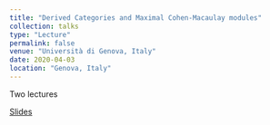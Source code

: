 ```yaml
---
title: "Derived Categories and Maximal Cohen-Macaulay modules"
collection: talks
type: "Lecture"
permalink: false
venue: "Università di Genova, Italy"
date: 2020-04-03
location: "Genova, Italy"
---
```

Two lectures

[Slides](https://github.com/lucamesiti/lucamesiti.github.io/blob/4d77b60b26d4793dd1b5c8fc82751eaaaaee570f/files/Talk%20-%202020-04-03%20-%20Derived%20categories%20and%20maximal%20Cohen-Macaulay%20modules.pdf)
